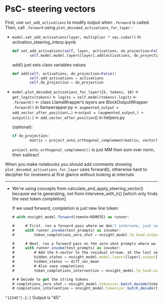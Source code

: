 # PsC- steering vectors

First, use `set_add_activations` to modify output when `.forward` is called. Then, call `.forward` using `plot_decoded_activations_for_layer` :

- `model.set_add_activations(layer, multiplier * vec.cuda())` in activation_steering_interp.ipynb
    
    ```python
    def set_add_activations(self, layer, activations, do_projection=False):
            self.model.model.layers[layer].add(activations, do_projection)
    ```
    
    add() just sets class variables values
    
    ```python
    def add(self, activations, do_projection=False):
            self.add_activations = activations
            self.do_projection = do_projection
    ```
    
- `model.plot_decoded_activations_for_layer(25, tokens, 10)` ← `get_logits(tokens)` ← `logits = self.model(tokens).logits` ← `.forward()` ← class LlamaWrapper’s layers are BlockOutputWrapper `.forward()` in llamawrapper.py ← `augmented_output = add_vector_after_position(…)` ←`output = (augmented_output,) + output[1:]` ← `add_vector_after_position`() in helpers.py
    
    (optional):
    
    ```python
    if do_projection:
            matrix = project_onto_orthogonal_complement(matrix, vector)
    ```
    
    `project_onto_orthogonal_complement()` is just MM then sum over norm, then subtract
    

When you make notebooks you should add comments showing `plot_decoded_activations_for_layer` uses forward(), otherwise hard to decipher for reveiwers at first glance without looking at internals

---

- We're using concepts from calculate_and_apply_steering_vector() because we're generating, not from intervene_with_h() [which only finds the next token completion]
    
    If we used forward, completion is just new line token:
    
    ```jsx
    # with nnsight_model.forward(remote=REMOTE) as runner:
    
    #     # First, run a forward pass where we don't intervene, just save token id completions
    #     with runner.invoke(test_prompts) as invoker:
    #         token_completions_zero_shot = nnsight_model.lm_head.output[:, -1].argmax(dim=-1).save()
    
    #     # Next, run a forward pass on the zero-shot prompts where we do intervene
    #     with runner.invoke(test_prompts) as invoker:
    #         # Add the h-vector to the residual stream, at the last sequence position
    #         hidden_states = nnsight_model.model.layers[layer].output[0][:, -2, :] 
    #         hidden_states += diff_vec_mean
    #         # Also save completions
    #         token_completions_intervention = nnsight_model.lm_head.output[:, -1].argmax(dim=-1).save()
    
    # # Decode to get the string tokens
    # completions_zero_shot = nnsight_model.tokenizer.batch_decode(token_completions_zero_shot.value)
    # completions_intervention = nnsight_model.tokenizer.batch_decode(token_completions_intervention.value)
    ```
    

`"12345"[-2:]` Output is “45”